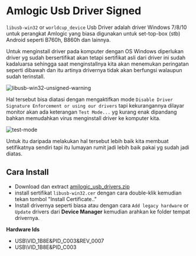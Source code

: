 # Amlogic Usb Driver Signed
`libusb-win32` or `worldcup_device` Usb Driver adalah driver Windows 7/8/10 untuk perangkat Amlogic yang biasa digunakan untuk set-top-box (stb) Android seperti B760h, B860h dan lainnya. 

Untuk menginstall driver pada komputer dengan OS Windows diperlukan driver yg sudah bersertifikat akan tetapi sertifikat asli dari driver ini sudah kadaluarsa sehingga saat menginstallnya kita akan menemukan peringatan seperti dibawah dan itu artinya drivernya tidak akan berfungsi walaupun sudah terinstall.

![libusb-win32-unsigned-warning](https://user-images.githubusercontent.com/760764/43999813-25ae4390-9e3e-11e8-9b9b-fb723fd59cc1.png)

Hal tersebut bisa diatasi dengan mengaktifkan mode `Disable Driver Signature Enforcement or using our drivers` tapi kekurangannya dilayar monitor akan ada keterangan `Test Mode...` yg kurang enak dipandang bahkan memudahkan virus menginstall driver ke komputer kita.

![test-mode](https://user-images.githubusercontent.com/760764/59989993-a7a84280-966b-11e9-9f55-30b5936f965b.jpg)

Untuk itu daripada melakukan hal tersebut lebih baik kita membuat setifikatnya sendiri tapi itu lumayan rumit jadi lebih baik pakai yg sudah jadi diatas.

## Cara Install
- Download dan extract [amilogic_usb_drivers.zip](https://raw.githubusercontent.com/ewwink/amlogic-usb-world-cup-driver-signed/master/amilogic_usb_drivers.zip)
- install sertifikat `libusb-win32.cer` dengan cara double-klik kemudian tekan tombol "Install Certificate.."
- Install drivernya seperti biasa atau dengan cara `Add legacy hardware` or `Update` drivers dari **Device Manager** kemudian arahkan ke folder tempat drivernya.

**Hardware Ids** 

 - USB\VID_1B8E&PID_C003&REV_0007
 - USB\VID_1B8E&PID_C003
